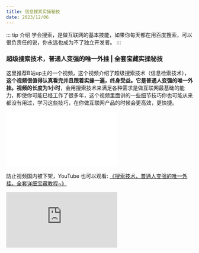```yaml
---
title: 信息搜索实操秘技
date: 2023/12/06
---
```

::: tip 介绍
学会搜索，是做互联网的基本技能，如果你每天都在用百度搜索，可以很负责任的说，你永远也成为不了独立开发者。
:::

### 超级搜索技术，普通人变强的唯一外挂 | 全套宝藏实操秘技

这里推荐B站up主的一个视频，这个视频介绍了超级搜索技术（信息检索技术），**这个视频很值得认真看完并且跟着实操一遍，终身受益。**它是普通人变强的唯一外挂。视频的长度为**1小时**，会用搜索技术来满足各种需求是做互联网最基础的能力，即使你可能已经工作了很多年，这个视频里面讲的一些细节技巧你也可能从来都没有用过，学习这些技巧，在你做互联网产品的时候会更高效，更快捷。

<iframe src="//player.bilibili.com/player.html?aid=277536893&bvid=BV1yw411F7J1&cid=1311033523&p=1" scrolling="no" border="0" frameborder="no" framespacing="0" allowfullscreen="true"> </iframe>

防止视频国内被下架，YouTube 也可以观看: [《搜索技术，普通人变强的唯一外挂。全套详细宝藏教程~》](https://www.youtube.com/watch?v=tiN6T1LewmQ)

<iframe src="https://www.youtube.com/embed/tiN6T1LewmQ?si=2-Qm11chAfRVR1qd" title="YouTube video player" frameborder="0" allow="accelerometer; autoplay; clipboard-write; encrypted-media; gyroscope; picture-in-picture; web-share" allowfullscreen></iframe>
